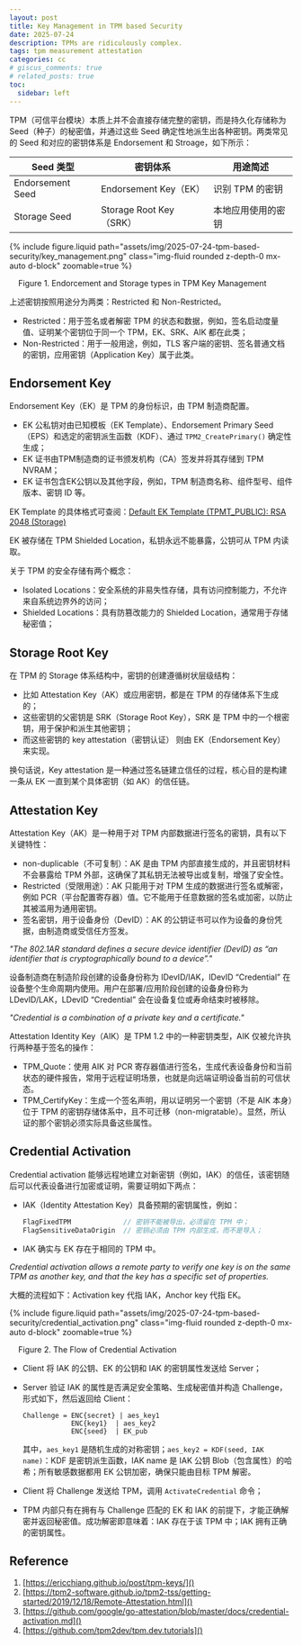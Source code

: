 ```yaml
---
layout: post
title: Key Management in TPM based Security
date: 2025-07-24
description: TPMs are ridiculously complex.
tags: tpm measurement attestation
categories: cc
# giscus_comments: true
# related_posts: true
toc:
  sidebar: left
---
```


TPM（可信平台模块）本质上并不会直接存储完整的密钥，而是持久化存储称为 Seed（种子）的秘密值，并通过这些 Seed 确定性地派生出各种密钥。两类常见的 Seed 和对应的密钥体系是 Endorsement 和 Stroage，如下所示：

| Seed 类型              | 密钥体系                      | 用途简述                                       |
| -------------------- | --------------------------- | ------------------------------------------ |
| Endorsement Seed | Endorsement Key（EK）   | 识别 TPM 的密钥      |
| Storage Seed     | Storage Root Key（SRK） | 本地应用使用的密钥 |

{% include figure.liquid path="assets/img/2025-07-24-tpm-based-security/key_management.png" class="img-fluid rounded z-depth-0 mx-auto d-block" zoomable=true %}

<div class="caption">
    Figure 1. Endorcement and Storage types in TPM Key Management
</div>

上述密钥按照用途分为两类：Restricted 和 Non-Restricted。
- Restricted：用于签名或者解密 TPM 的状态和数据，例如，签名启动度量值、证明某个密钥位于同一个 TPM，EK、SRK、AIK 都在此类；
- Non-Restricted：用于一般用途，例如，TLS 客户端的密钥、签名普通文档的密钥，应用密钥（Application Key）属于此类。

## Endorsement Key

Endorsement Key（EK）是 TPM 的身份标识，由 TPM 制造商配置。
- EK 公私钥对由已知模板（EK Template）、Endorsement Primary Seed（EPS）和选定的密钥派生函数（KDF）、通过 `TPM2_CreatePrimary()` 确定性生成；
- EK 证书由TPM制造商的证书颁发机构（CA）签发并将其存储到 TPM NVRAM；
- EK 证书包含EK公钥以及其他字段，例如，TPM 制造商名称、组件型号、组件版本、密钥 ID 等。

EK Template 的具体格式可查阅：[Default EK Template (TPMT_PUBLIC): RSA 2048 (Storage)](https://trustedcomputinggroup.org/wp-content/uploads/TCG_IWG_EKCredentialProfile_v2p3_r2_pub.pdf#page=37)

EK 被存储在 TPM Shielded Location，私钥永远不能暴露，公钥可从 TPM 内读取。
 
关于 TPM 的安全存储有两个概念：
- Isolated Locations：安全系统的非易失性存储，具有访问控制能力，不允许来自系统边界外的访问；
- Shielded Locations：具有防篡改能力的 Shielded Location，通常用于存储秘密值；

## Storage Root Key


在 TPM 的 Storage 体系结构中，密钥的创建遵循树状层级结构：
- 比如 Attestation Key（AK）或应用密钥，都是在 TPM 的存储体系下生成的；
- 这些密钥的父密钥是 SRK（Storage Root Key），SRK 是 TPM 中的一个根密钥，用于保护和派生其他密钥；
- 而这些密钥的 key attestation（密钥认证） 则由 EK（Endorsement Key） 来实现。

换句话说，Key attestation 是一种通过签名链建立信任的过程，核心目的是构建一条从 EK 一直到某个具体密钥（如 AK）的信任链。

## Attestation Key

Attestation Key（AK）是一种用于对 TPM 内部数据进行签名的密钥，具有以下关键特性：
- non-duplicable（不可复制）：AK 是由 TPM 内部直接生成的，并且密钥材料不会暴露给 TPM 外部，这确保了其私钥无法被导出或复制，增强了安全性。
- Restricted（受限用途）：AK 只能用于对 TPM 生成的数据进行签名或解密，例如 PCR（平台配置寄存器）值。它不能用于任意数据的签名或加密，以防止其被滥用为通用密钥。
- 签名密钥，用于设备身份（DevID）：AK 的公钥证书可以作为设备的身份凭据，由制造商或受信任方签发。

*"The 802.1AR standard defines a secure device identifier (DevID) as “an identifier that is cryptographically bound to a device”."*

设备制造商在制造阶段创建的设备身份称为 IDevID/IAK，IDevID “Credential” 在设备整个生命周期内使用。用户在部署/应用阶段创建的设备身份称为 LDevID/LAK，LDevID “Credential” 会在设备复位或寿命结束时被移除。

*"Credential is a combination of a private key and a certificate."*

Attestation Identity Key（AIK）是 TPM 1.2 中的一种密钥类型，AIK 仅被允许执行两种基于签名的操作：
- TPM_Quote：使用 AIK 对 PCR 寄存器值进行签名，生成代表设备身份和当前状态的硬件报告，常用于远程证明场景，也就是向远端证明设备当前的可信状态。
- TPM_CertifyKey：生成一个签名声明，用以证明另一个密钥（不是 AIK 本身）位于 TPM 的密钥存储体系中，且不可迁移（non-migratable）。显然，所认证的那个密钥必须实际具备这些属性。

## Credential Activation

Credential activation 能够远程地建立对新密钥（例如，IAK）的信任，该密钥随后可以代表设备进行加密或证明，需要证明如下两点：
- IAK（Identity Attestation Key）具备预期的密钥属性，例如：

   ```c
   FlagFixedTPM             // 密钥不能被导出，必须留在 TPM 中；
   FlagSensitiveDataOrigin  // 密钥必须由 TPM 内部生成，而不是导入；
   ```

- IAK 确实与 EK 存在于相同的 TPM 中。

*Credential activation allows a remote party to verify one key is on the same TPM as another key, and that the key has a specific set of properties.*

大概的流程如下：Activation key 代指 IAK，Anchor key 代指 EK。

{% include figure.liquid path="assets/img/2025-07-24-tpm-based-security/credential_activation.png" class="img-fluid rounded z-depth-0 mx-auto d-block" zoomable=true %}

<div class="caption">
    Figure 2. The Flow of Credential Activation
</div>

- Client 将 IAK 的公钥、EK 的公钥和 IAK 的密钥属性发送给 Server；
- Server 验证 IAK 的属性是否满足安全策略、生成秘密值并构造 Challenge，形式如下，然后返回给 Client：

     ```
     Challenge = ENC{secret} | aes_key1
                 ENC{key1}  | aes_key2
                 ENC{seed}  | EK_pub
     ```

     其中，`aes_key1` 是随机生成的对称密钥；`aes_key2 = KDF(seed, IAK name)`：KDF 是密钥派生函数，IAK name 是 IAK 公钥 Blob（包含属性）的哈希；所有敏感数据都用 EK 公钥加密，确保只能由目标 TPM 解密。

- Client 将 Challenge 发送给 TPM，调用 `ActivateCredential` 命令；
- TPM 内部只有在拥有与 Challenge 匹配的 EK 和 IAK 的前提下，才能正确解密并返回秘密值。成功解密即意味着：IAK 存在于该 TPM 中；IAK 拥有正确的密钥属性。


## Reference

1. [https://ericchiang.github.io/post/tpm-keys/]()
2. [https://tpm2-software.github.io/tpm2-tss/getting-started/2019/12/18/Remote-Attestation.html]()
3. [https://github.com/google/go-attestation/blob/master/docs/credential-activation.md]()
4. [https://github.com/tpm2dev/tpm.dev.tutorials]()
